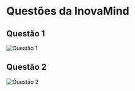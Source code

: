# Questões da InovaMind

## Questão 1
![Questão 1](https://i.imgur.com/PWJAcJj.png)

## Questão 2
![Questão 2](https://i.imgur.com/4OPaeEy.png)
